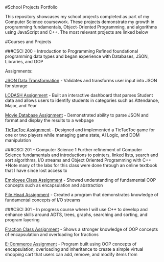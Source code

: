 #School Projects Portfolio

This repository showcases my school projects completed as part of my Computer Science coursework. These projects demonstrate my growth in programming fundamentals, Object-Oriented Programming, and algorithms using JavaScript and C++.
The most relevant projects are linked below

#Courses and Projects

###CSCI 200 - Introduction to Programming
Refined foundational programming data types and began experience with Databases, JSON, Libraries, and OOP

Assigmnents:

[JSON Data Transformation](/CSCI200/JSON_Data_Transformation) - Validates and transforms user input into JSON for storage

[LODASH Assignment](/CSCI200/LODASH_Assignment) - Built an interactive dashboard that parses Student data and allows users to identify students
in categories such as Attendance, Major, and Year

[Movie Database Assignment](/CSCI200/Movie_Database_Assignment) - Demonstrated ability to parse JSON and format and display the results to a webpage

[TicTacToe Assignment](/CSCI200/TicTacToe_Assignment) - Designed and implemented a TicTacToe game for one or two players while managing game state,
AI Logic, and DOM manipulation

###CSCI 201 - Computer Science 1 
Further refinement of Computer Science fundamentals and introductions to pointers, linked lists, search and sort algorithms, I/O streams and Object Oriented Programming with C++
*Note many of the labs for this class were done through an online textbook that I have since lost access to

[Employee Class Assignment](/CSCI201/Employee_Class_Assignment) - Showed understanding of fundamental OOP concepts such as encapsulation and abstraction

[File Head Assignment](/CSCI201/File_Head_Assignment) - Created a program that demonstrates knowledge of fundamental concepts of I/O streams

###CSCI 301 - In progress course where I will use C++ to develop and enhance skills around ADTS, trees, graphs, searching and sorting, and program layering

[Fraction Class Assignment](/CSCI301/Fraction_Class_Assignment) - Shows a stronger knowledge of OOP concepts of encapsulation and overloading for fractions

[E-Commerce Assignment](/CSCI301/E-Commerce_Assignment) - Program built using OOP concepts of encapsulation, overloading and inheritance to create a simple
virtual shopping cart that users can add, remove, and modify items from
